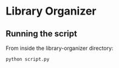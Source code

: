 # Library Organizer

## Running the script
From inside the library-organizer directory:
```sh
python script.py
```